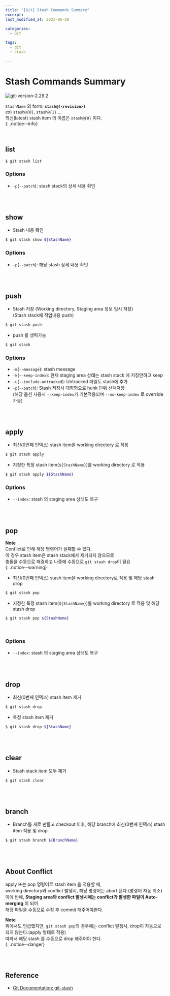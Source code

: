 ```yaml
---
title: "[Git] Stash Commands Summary"
excerpt: 
last_modified_at: 2021-06-28

categories:
  - Git

tags:
  - git
  - stash

---
```


# Stash Commands Summary

![git-version-2.29.2](https://img.shields.io/badge/Git-v2.29.2-yellow.svg)

`StashName` 의 form: **`stash@{<revision>}`**  
ex) `stash@{0}`, `stash@{1}` ...  
최신(latest) stash item 의 이름은 `stash@{0}` 이다.  
{: .notice--info}

<br>

## list

```bash
$ git stash list
```

### Options

- `-p`(`--patch`): stash stack의 상세 내용 확인

<br><br>

## show

- Stash 내용 확인

```bash
$ git stash show ${StashName}
```

### Options

- `-p`(`--patch`): 해당 stash 상세 내용 확인

<br><br>

## push

- Stash 저장 (Working directory, Staging area 정보 임시 저장)  
(Stash stack에 작업내용 push)

```bash
$ git stash push
```

- push 를 생략가능

```bash
$ git stash
```

### Options

- `-m`(`--message`): stash meesage
- `-k`(`—-keep-index`): 현재 staging area 상태는 stash stack 에 저장안하고 keep
- `-u`(`--include-untracked`): Untracked 파일도 stash에 추가
- `-p`(`--patch`): Stash 저장시 대화형으로 hunk 단위 선택저장  
(해당 옵션 사용시 `--keep-index`가 기본적용되며 `--no-keep-index` 로 override 가능)

<br><br>

## apply

- 최신(0번째 인덱스) stash item을 working directory 로 적용

```bash
$ git stash apply
```

- 지정한 특정 stash item(`${StashName}`)를 working directory 로 적용

```bash
$ git stash apply ${StashName}
```

### Options

- `--index`: stash 의 staging area 상태도 복구

<br><br>

## pop

**Note**  
Conflict로 인해 해당 명령어가 실패할 수 있다.  
이 경우 stash item은 stash stack에서 제거되지 않으므로    
충돌을 수동으로 해결하고 나중에 수동으로 `git stash drop`이 필요  
{: .notice--warning}

- 최신(0번째 인덱스) stash item을 working directory로 적용 및 해당 stash drop

```bash
$ git stash pop
```

- 지정한 특정 stash item(`${StashName}`)를 working directory 로 적용 및 해당 stash drop

```bash
$ git stash pop ${StashName}
```

<br>

### Options

- `--index`: stash 의 staging area 상태도 복구

<br><br>

## drop

- 최신(0번째 인덱스) stash Item 제거

```bash
$ git stash drop
```

- 특정 stash item 제거

```bash
$ git stash drop ${StashName}
```

<br><br>

## clear

- Stash stack item 모두 제거

```bash
$ git stash clear
```

<br><br>

## branch

- Branch를 새로 만들고 checkout 이후, 해당 branch에 최신(0번째 인덱스) stash item 적용 및  drop

```bash
$ git stash branch ${BranchName}
```

<br><br>

## About Conflict

apply 또는 pop 명령어로 stash item 을 적용할 때,  
working directory와 conflict 발생시, 해당 명령어는 abort 된다.(명령어 자동 취소)  
이에 반해, **Staging area와 conflict 발생시에는 conflict가 발생한 파일이 Auto-merging** 이 되어  
해당 파일을 수동으로 수정 후 commit 해주어야한다.  

**Note**  
위에서도 언급했지만, `git stash pop`의 경우에는 conflict 발생시, drop이 자동으로 되지 않는다.(apply 형태로 적용)  
따라서 해당 stash 를 수동으로 drop 해주어야 한다.  
{: .notice--danger}

<br><br>

## Reference

- [Git Documentation: git-stash](https://git-scm.com/docs/git-stash)
